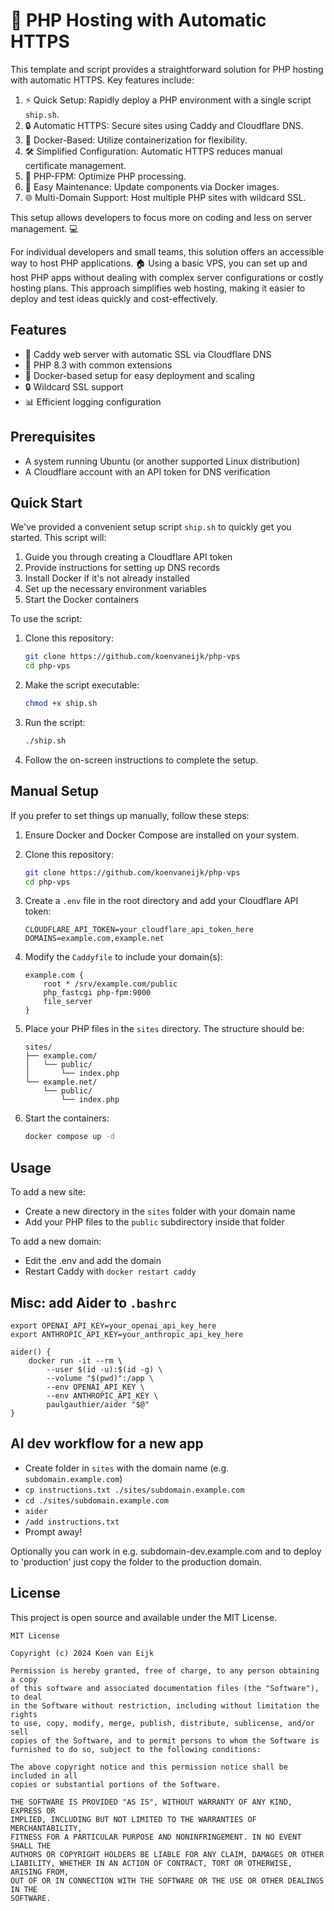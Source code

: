 # 🚀 PHP Hosting with Automatic HTTPS

This template and script provides a straightforward solution for PHP hosting with automatic HTTPS. Key features include:

1. ⚡ Quick Setup: Rapidly deploy a PHP environment with a single script `ship.sh`.
2. 🔒 Automatic HTTPS: Secure sites using Caddy and Cloudflare DNS.
3. 🐳 Docker-Based: Utilize containerization for flexibility.
4. 🛠️ Simplified Configuration: Automatic HTTPS reduces manual certificate management.
5. 🐘 PHP-FPM: Optimize PHP processing.
6. 🔄 Easy Maintenance: Update components via Docker images.
7. 🌐 Multi-Domain Support: Host multiple PHP sites with wildcard SSL.

This setup allows developers to focus more on coding and less on server management. 💻

For individual developers and small teams, this solution offers an accessible way to host PHP applications. 🏠 Using a basic VPS, you can set up and host PHP apps without dealing with complex server configurations or costly hosting plans. This approach simplifies web hosting, making it easier to deploy and test ideas quickly and cost-effectively.

## Features

- 🚀 Caddy web server with automatic SSL via Cloudflare DNS
- 🐘 PHP 8.3 with common extensions
- 🐳 Docker-based setup for easy deployment and scaling
- 🔒 Wildcard SSL support
- 📊 Efficient logging configuration

## Prerequisites

- A system running Ubuntu (or another supported Linux distribution)
- A Cloudflare account with an API token for DNS verification

## Quick Start

We've provided a convenient setup script `ship.sh` to quickly get you started. This script will:

1. Guide you through creating a Cloudflare API token
2. Provide instructions for setting up DNS records
3. Install Docker if it's not already installed
4. Set up the necessary environment variables
5. Start the Docker containers

To use the script:

1. Clone this repository:
   ```bash
   git clone https://github.com/koenvaneijk/php-vps
   cd php-vps
   ```

2. Make the script executable:
   ```bash
   chmod +x ship.sh
   ```

3. Run the script:
   ```bash
   ./ship.sh
   ```

4. Follow the on-screen instructions to complete the setup.

## Manual Setup

If you prefer to set things up manually, follow these steps:

1. Ensure Docker and Docker Compose are installed on your system.

2. Clone this repository:
   ```bash
   git clone https://github.com/koenvaneijk/php-vps
   cd php-vps
   ```

3. Create a `.env` file in the root directory and add your Cloudflare API token:
   ```
   CLOUDFLARE_API_TOKEN=your_cloudflare_api_token_here
   DOMAINS=example.com,example.net
   ```

4. Modify the `Caddyfile` to include your domain(s):
   ```
   example.com {
       root * /srv/example.com/public
       php_fastcgi php-fpm:9000
       file_server
   }
   ```

5. Place your PHP files in the `sites` directory. The structure should be:
   ```
   sites/
   ├── example.com/
   │   └── public/
   │       └── index.php
   └── example.net/
       └── public/
           └── index.php
   ```

6. Start the containers:
   ```bash
   docker compose up -d
   ```

## Usage

To add a new site:
- Create a new directory in the `sites` folder with your domain name
- Add your PHP files to the `public` subdirectory inside that folder

To add a new domain:
- Edit the .env and add the domain
- Restart Caddy with `docker restart caddy`

## Misc: add Aider to `.bashrc`
```
export OPENAI_API_KEY=your_openai_api_key_here
export ANTHROPIC_API_KEY=your_anthropic_api_key_here

aider() {
    docker run -it --rm \
        --user $(id -u):$(id -g) \
        --volume "$(pwd)":/app \
        --env OPENAI_API_KEY \
        --env ANTHROPIC_API_KEY \
        paulgauthier/aider "$@"
}
```

## AI dev workflow for a new app
- Create folder in `sites` with the domain name (e.g. `subdomain.example.com`)
- `cp instructions.txt ./sites/subdomain.example.com`
- `cd ./sites/subdomain.example.com`
- `aider`
- `/add instructions.txt`
- Prompt away!

Optionally you can work in e.g. subdomain-dev.example.com and to deploy to 'production' just copy the folder to the production domain.

## License

This project is open source and available under the MIT License.

```
MIT License

Copyright (c) 2024 Koen van Eijk

Permission is hereby granted, free of charge, to any person obtaining a copy
of this software and associated documentation files (the "Software"), to deal
in the Software without restriction, including without limitation the rights
to use, copy, modify, merge, publish, distribute, sublicense, and/or sell
copies of the Software, and to permit persons to whom the Software is
furnished to do so, subject to the following conditions:

The above copyright notice and this permission notice shall be included in all
copies or substantial portions of the Software.

THE SOFTWARE IS PROVIDED "AS IS", WITHOUT WARRANTY OF ANY KIND, EXPRESS OR
IMPLIED, INCLUDING BUT NOT LIMITED TO THE WARRANTIES OF MERCHANTABILITY,
FITNESS FOR A PARTICULAR PURPOSE AND NONINFRINGEMENT. IN NO EVENT SHALL THE
AUTHORS OR COPYRIGHT HOLDERS BE LIABLE FOR ANY CLAIM, DAMAGES OR OTHER
LIABILITY, WHETHER IN AN ACTION OF CONTRACT, TORT OR OTHERWISE, ARISING FROM,
OUT OF OR IN CONNECTION WITH THE SOFTWARE OR THE USE OR OTHER DEALINGS IN THE
SOFTWARE.
```



